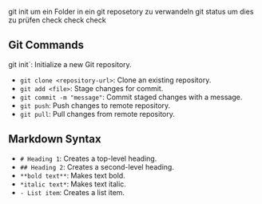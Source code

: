 git init um ein Folder in ein git reposetory zu verwandeln
git status um dies zu prüfen
check check check

## Git Commands

git init`: Initialize a new Git repository.

- `git clone <repository-url>`: Clone an existing repository.
- `git add <file>`: Stage changes for commit.
- `git commit -m "message"`: Commit staged changes with a message.
- `git push`: Push changes to remote repository.
- `git pull`: Pull changes from remote repository.

## Markdown Syntax

- `# Heading 1`: Creates a top-level heading.
- `## Heading 2`: Creates a second-level heading.
- `**bold text**`: Makes text bold.
- `*italic text*`: Makes text italic.
- `- List item`: Creates a list item.
